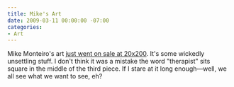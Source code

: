 ```yaml
---
title: Mike's Art
date: 2009-03-11 00:00:00 -07:00
categories:
- Art
---
```


<p>Mike Monteiro's art <a href="http://www.20x200.com/aaa/mike-monteiro/">just went on sale at 20x200</a>. It's some wickedly unsettling stuff. I don't think it was a mistake the word "therapist" sits square in the middle of the third piece. If I stare at it long enough—well, we all see what we want to see, eh?</p>
